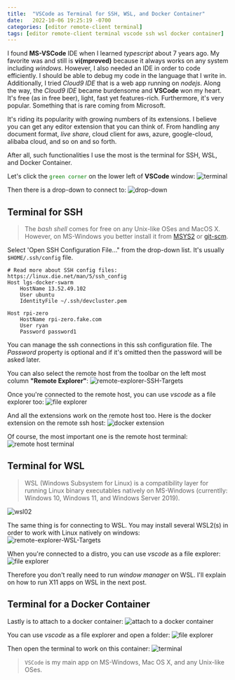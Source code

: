 ```yaml
---
title:  "VSCode as Terminal for SSH, WSL, and Docker Container"
date:   2022-10-06 19:25:19 -0700
categories: [editor remote-client terminal]
tags: [editor remote-client terminal vscode ssh wsl docker container]
---
```

I found **MS-VSCode** IDE when I learned *typescript* about 7 years ago. My favorite was and still is **vi(mproved)** because it always works on any system including *windows*. However, I also needed an IDE in order to code efficiently. I should be able to debug my code in the language that I write in. Additionally, I tried *Cloud9 IDE* that is a web app running on *nodejs*. Along the way, the *Cloud9 IDE* became burdensome and **VSCode** won my heart. It's free (as in free beer), light, fast yet features-rich. Furthermore, it's very popular. Something that is rare coming from Microsoft.

It's riding its popularity with growing numbers of its extensions. I believe you can get any editor extension that you can think of. From handling any document format, *live share*, cloud client for aws, azure, google-cloud, alibaba cloud, and so on and so forth.

After all, such functionalities I use the most is the terminal for SSH, WSL, and Docker Container.

Let's click the <span style="color:green">`green corner`</span> on the lower left of **VSCode** window:
![terminal](../../assets/2022-10-06-vscode/connect-to.jpg)

Then there is a drop-down to connect to:
![drop-down](../../assets/2022-10-06-vscode/terminal-ssh-001.jpg)


## Terminal for SSH
> The *bash shell* comes for free on any Unix-like OSes and MacOS X. However, on MS-Windows you better install it from [MSYS2](https://www.msys2.org/) or [git-scm](https://git-scm.com/download/win).

Select 'Open SSH Configuration File..." from the drop-down list. It's usually `$HOME/.ssh/config` file.

``` config
# Read more about SSH config files: https://linux.die.net/man/5/ssh_config
Host lgs-docker-swarm
    HostName 13.52.49.102
    User ubuntu
    IdentityFile ~/.ssh/devcluster.pem

Host rpi-zero
    HostName rpi-zero.fake.com
    User ryan
    Password password1
```

You can manage the ssh connections in this ssh configuration file. The *Password* property is optional and if it's omitted then the password will be asked later.

You can also select the remote host from the toolbar on the left most column **"Remote Explorer"**:
![remote-explorer-SSH-Targets](../../assets/2022-10-06-vscode/remote-explorer-SSH-Targets.jpg)

Once you're connected to the remote host, you can use *vscode* as a file explorer too:
![file explorer](../../assets/2022-10-06-vscode/terminal-ssh-002.jpg)

And all the extensions work on the remote host too. Here is the docker extension on the remote ssh host:
![docker extension](../../assets/2022-10-06-vscode/extension-docker.jpg)

Of course, the most important one is the remote host terminal:
![remote host terminal](../../assets/2022-10-06-vscode/terminal-ssh-003.jpg)


## Terminal for WSL
> WSL (Windows Subsystem for Linux) is a compatibility layer for running Linux binary executables natively on MS-Windows (currentlly: Windows 10, Windows 11, and Windows Server 2019).

![wsl02](../../assets/2022-10-06-vscode/wsl02.jpg)

The same thing is for connecting to WSL. You may install several WSL2(s) in order to work with Linux natively on windows:
![remote-explorer-WSL-Targets](../../assets/2022-10-06-vscode/remote-explorer-WSL-Targets.jpg)


When you're connected to a distro, you can use *vscode* as a file explorer:
![file explorer](../../assets/2022-10-06-vscode/terminal-wsl-001.jpg)

Therefore you don't really need to run *window manager* on WSL. I'll explain on how to run X11 apps on WSL in the next post.


## Terminal for a Docker Container
Lastly is to attach to a docker container:
![attach to a docker container](../../assets/2022-10-06-vscode/attach-to-container.jpg)

You can use *vscode* as a file explorer and open a folder:
![file explorer](../../assets/2022-10-06-vscode/terminal-container-002.jpg)

Then open the terminal to work on this container:
![terminal](../../assets/2022-10-06-vscode/terminal-container-003.jpg)

> `VSCode` is my main app on MS-Windows, Mac OS X, and any Unix-like OSes.

